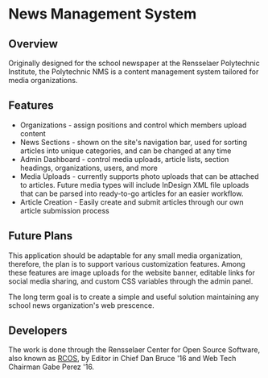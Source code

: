 News Management System
======================

Overview
--------
Originally designed for the school newspaper at the Rensselaer Polytechnic Institute, the Polytechnic NMS is a content management system tailored for media organizations. 

Features
--------
+ Organizations - assign positions and control which members upload content
+ News Sections - shown on the site's navigation bar, used for sorting articles into unique categories, and can be changed at any time
+ Admin Dashboard - control media uploads, article lists, section headings, organizations, users, and more
+ Media Uploads - currently supports photo uploads that can be attached to articles. Future media types will include InDesign XML file uploads that can be parsed into ready-to-go articles for an easier workflow. 
+ Article Creation - Easily create and submit articles through our own article submission process 


Future Plans
------------
This application should be adaptable for any small media organization, therefore, the plan is to support various customization features. Among these features are image uploads for the website banner, editable links for social media sharing, and custom CSS variables through the admin panel.

The long term goal is to create a simple and useful solution maintaining any school news organization's web prescence. 


Developers
----------
The work is done through the Rensselaer Center for Open Source Software, also known as [RCOS](rcos.rpi.edu), by Editor in Chief Dan Bruce '16 and Web Tech Chairman Gabe Perez '16.
